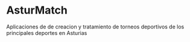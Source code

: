 # AsturMatch
Aplicaciones de de creacion y tratamiento de torneos deportivos de los principales deportes en Asturias
